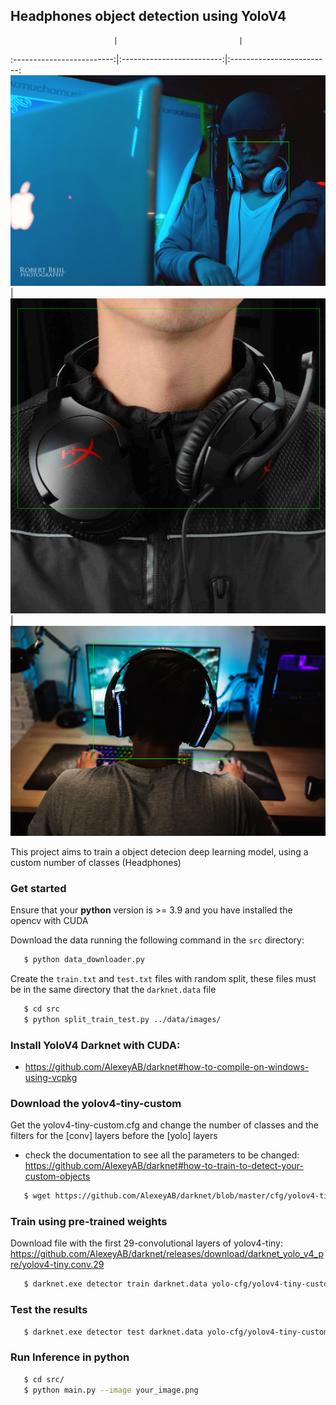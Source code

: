 

## Headphones object detection using YoloV4

                           |                           |    
:-------------------------:|:-------------------------:|:-------------------------:
![](icon/det.png)          | ![](icon/det1.png)        |  ![](icon/det2.png)


This project aims to train a object detecion deep learning model, using a custom number of classes (Headphones)


### Get started

Ensure that your **python** version is >= 3.9 and you have installed the opencv with CUDA

Download the data running the following command in the `src` directory:

```bash
   $ python data_downloader.py 
```


Create the `train.txt` and `test.txt` files with random split, these files must be in the same directory that the `darknet.data` file

```bash
   $ cd src
   $ python split_train_test.py ../data/images/ 
```


### Install YoloV4 Darknet with CUDA:

* https://github.com/AlexeyAB/darknet#how-to-compile-on-windows-using-vcpkg


### Download the yolov4-tiny-custom

Get the yolov4-tiny-custom.cfg and change the number of classes and the filters for the [conv] layers before the [yolo] layers 

* check the documentation to see all the parameters to be changed: https://github.com/AlexeyAB/darknet#how-to-train-to-detect-your-custom-objects

```bash
   $ wget https://github.com/AlexeyAB/darknet/blob/master/cfg/yolov4-tiny-custom.cfg
```

### Train using pre-trained weights

Download file with the first 29-convolutional layers of yolov4-tiny: https://github.com/AlexeyAB/darknet/releases/download/darknet_yolo_v4_pre/yolov4-tiny.conv.29

```bash
   $ darknet.exe detector train darknet.data yolo-cfg/yolov4-tiny-custom.cfg yolov4-tiny.conv.29 -map
```

### Test the results

```bash
   $ darknet.exe detector test darknet.data yolo-cfg/yolov4-tiny-custom.cfg backup/yolov4-tiny-custom_final.weights data/your-image-path.png

```

### Run Inference in python

```bash
   $ cd src/
   $ python main.py --image your_image.png

```
